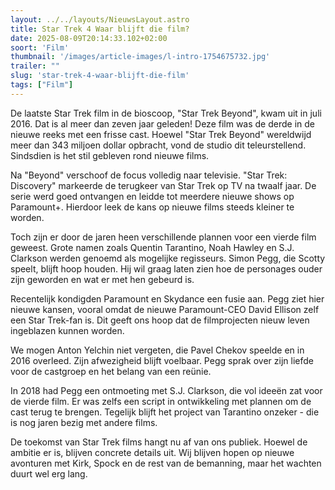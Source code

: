 ```yaml
---
layout: ../../layouts/NieuwsLayout.astro
title: Star Trek 4 Waar blijft die film?
date: 2025-08-09T20:14:33.102+02:00
soort: 'Film'
thumbnail: '/images/article-images/l-intro-1754675732.jpg'
trailer: ""
slug: 'star-trek-4-waar-blijft-die-film'
tags: ["Film"]
---
```


De laatste Star Trek film in de bioscoop, "Star Trek Beyond", kwam uit in juli
2016. Dat is al meer dan zeven jaar geleden! Deze film was de derde in de nieuwe
reeks met een frisse cast. Hoewel "Star Trek Beyond" wereldwijd meer dan 343
miljoen dollar opbracht, vond de studio dit teleurstellend. Sindsdien is het
stil gebleven rond nieuwe films.

Na "Beyond" verschoof de focus volledig naar televisie. "Star Trek: Discovery"
markeerde de terugkeer van Star Trek op TV na twaalf jaar. De serie werd goed
ontvangen en leidde tot meerdere nieuwe shows op Paramount+. Hierdoor leek de
kans op nieuwe films steeds kleiner te worden.

Toch zijn er door de jaren heen verschillende plannen voor een vierde film
geweest. Grote namen zoals Quentin Tarantino, Noah Hawley en S.J. Clarkson
werden genoemd als mogelijke regisseurs. Simon Pegg, die Scotty speelt, blijft
hoop houden. Hij wil graag laten zien hoe de personages ouder zijn geworden en
wat er met hen gebeurd is.

Recentelijk kondigden Paramount en Skydance een fusie aan. Pegg ziet hier nieuwe
kansen, vooral omdat de nieuwe Paramount-CEO David Ellison zelf een Star
Trek-fan is. Dit geeft ons hoop dat de filmprojecten nieuw leven ingeblazen
kunnen worden.

We mogen Anton Yelchin niet vergeten, die Pavel Chekov speelde en in 2016
overleed. Zijn afwezigheid blijft voelbaar. Pegg sprak over zijn liefde voor de
castgroep en het belang van een reünie.

In 2018 had Pegg een ontmoeting met S.J. Clarkson, die vol ideeën zat voor de
vierde film. Er was zelfs een script in ontwikkeling met plannen om de cast
terug te brengen. Tegelijk blijft het project van Tarantino onzeker - die is nog
jaren bezig met andere films.

De toekomst van Star Trek films hangt nu af van ons publiek. Hoewel de ambitie
er is, blijven concrete details uit. Wij blijven hopen op nieuwe avonturen met
Kirk, Spock en de rest van de bemanning, maar het wachten duurt wel erg lang.